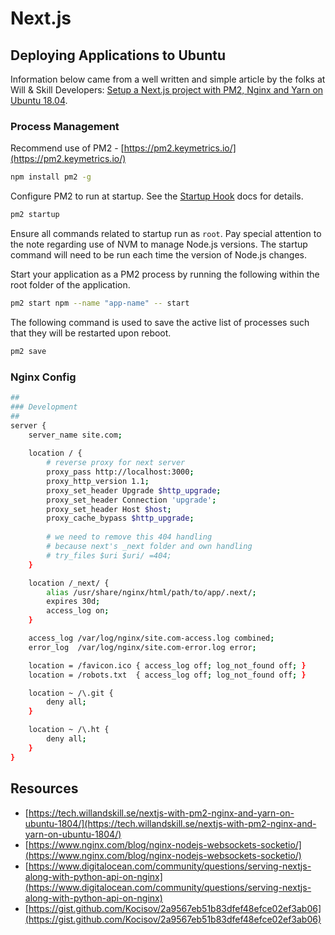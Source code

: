 # Next.js

## Deploying Applications to Ubuntu

Information below came from a well written and simple article by the folks at Will & Skill Developers: [Setup a Next.js project with PM2, Nginx and Yarn on Ubuntu 18.04](https://tech.willandskill.se/nextjs-with-pm2-nginx-and-yarn-on-ubuntu-1804/).

### Process Management


Recommend use of PM2 - [https://pm2.keymetrics.io/](https://pm2.keymetrics.io/)

```bash
npm install pm2 -g
```

Configure PM2 to run at startup. See the [Startup Hook](https://pm2.io/doc/en/runtime/guide/startup-hook/) docs for details.

```bash
pm2 startup
```

Ensure all commands related to startup run as `root`. Pay special attention to the note regarding use of NVM to manage Node.js versions. The startup command will need to be run each time the version of Node.js changes.

Start your application as a PM2 process by running the following within the root folder of the application.

```bash
pm2 start npm --name "app-name" -- start
```

The following command is used to save the active list of processes such that they will be restarted upon reboot.

```bash
pm2 save
```

### Nginx Config

```bash
##
### Development
##
server {
    server_name site.com;
    
    location / {
        # reverse proxy for next server
        proxy_pass http://localhost:3000;
        proxy_http_version 1.1;
        proxy_set_header Upgrade $http_upgrade;
        proxy_set_header Connection 'upgrade';
        proxy_set_header Host $host;
        proxy_cache_bypass $http_upgrade;
        
        # we need to remove this 404 handling
        # because next's _next folder and own handling
        # try_files $uri $uri/ =404;
    }

    location /_next/ {
        alias /usr/share/nginx/html/path/to/app/.next/;
        expires 30d;
        access_log on;
    }

    access_log /var/log/nginx/site.com-access.log combined;
    error_log  /var/log/nginx/site.com-error.log error;

    location = /favicon.ico { access_log off; log_not_found off; }
    location = /robots.txt  { access_log off; log_not_found off; }

    location ~ /\.git {
        deny all;
    }

    location ~ /\.ht {
        deny all;
    }
}
```

## Resources

* [https://tech.willandskill.se/nextjs-with-pm2-nginx-and-yarn-on-ubuntu-1804/](https://tech.willandskill.se/nextjs-with-pm2-nginx-and-yarn-on-ubuntu-1804/)
* [https://www.nginx.com/blog/nginx-nodejs-websockets-socketio/](https://www.nginx.com/blog/nginx-nodejs-websockets-socketio/)
* [https://www.digitalocean.com/community/questions/serving-nextjs-along-with-python-api-on-nginx](https://www.digitalocean.com/community/questions/serving-nextjs-along-with-python-api-on-nginx)
* [https://gist.github.com/Kocisov/2a9567eb51b83dfef48efce02ef3ab06](https://gist.github.com/Kocisov/2a9567eb51b83dfef48efce02ef3ab06)
